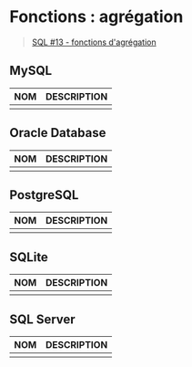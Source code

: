 # Fonctions : agrégation

> [SQL #13 - fonctions d'agrégation](https://www.youtube.com/watch?v=TnPLdAuGCzU)

## MySQL

|NOM|DESCRIPTION|
|:--|:--|
|||

## Oracle Database

|NOM|DESCRIPTION|
|:--|:--|
|||

## PostgreSQL

|NOM|DESCRIPTION|
|:--|:--|
|||

## SQLite

|NOM|DESCRIPTION|
|:--|:--|
|||

## SQL Server

|NOM|DESCRIPTION|
|:--|:--|
|||
